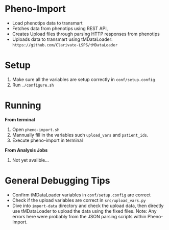 # Pheno-Import
* Load phenotips data to transmart
* Fetches data from phenotips using REST API,
* Creates Upload files through parsing HTTP responses from phenotips
* Uploads data to transmart using tMDataLoader: `https://github.com/Clarivate-LSPS/tMDataLoader`

# Setup
1. Make sure all the variables are setup correctly in `conf/setup.config` 
2. Run `./configure.sh`

# Running
**From terminal**
1. Open `pheno-import.sh`
2. Mannually fill in the variables such `upload_vars` and `patient_ids`. 
2. Execute pheno-import in terminal

**From Analysis Jobs**
1. Not yet availble...
 
# General Debugging Tips
*  Confirm tMDataLoader variables in `conf/setup.config` are correct
*  Check if the upload variables are correct in `src/upload_vars.py`
*  Dive into `import-data` directory and check the upload data, then directly use tMDataLoader to upload the data using the fixed files.
   Note: Any errors here were probably from the JSON parsing scripts within Pheno-Import. 

